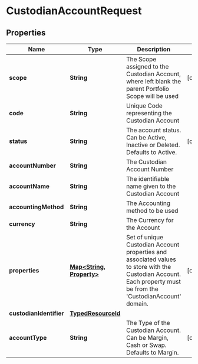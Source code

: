 

# CustodianAccountRequest


## Properties

Name | Type | Description | Notes
------------ | ------------- | ------------- | -------------
**scope** | **String** | The Scope assigned to the Custodian Account, where left blank the parent Portfolio Scope will be used |  [optional]
**code** | **String** | Unique Code representing the Custodian Account | 
**status** | **String** | The account status. Can be Active, Inactive or Deleted. Defaults to Active. |  [optional]
**accountNumber** | **String** | The Custodian Account Number | 
**accountName** | **String** | The identifiable name given to the Custodian Account | 
**accountingMethod** | **String** | The Accounting method to be used | 
**currency** | **String** | The Currency for the Account | 
**properties** | [**Map&lt;String, Property&gt;**](Property.md) | Set of unique Custodian Account properties and associated values to store with the Custodian Account. Each property must be from the &#39;CustodianAccount&#39; domain. |  [optional]
**custodianIdentifier** | [**TypedResourceId**](TypedResourceId.md) |  | 
**accountType** | **String** | The Type of the Custodian Account. Can be Margin, Cash or Swap. Defaults to Margin. |  [optional]



